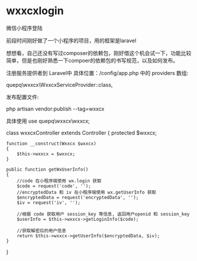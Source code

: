 # wxxcxlogin
微信小程序登陆


前段时间刚好做了一个小程序的项目，用的框架是laravel

想想看，自己还没有写过composer的依赖包，刚好借这个机会试一下，功能比较简单，但是也刚好熟悉一下compoer的依赖包的书写规范，以及如何发布。

注册服务提供者到 Laravel中 具体位置：/config/app.php 中的 providers 数组:

quepq\wxxcx\WxxcxServiceProvider::class,

发布配置文件:

php artisan vendor:publish --tag=wxxcx


具体使用
use quepq\wxxcx\wxxcx;

class wxxcxController extends Controller
{
    protected $wxxcx;

    function __construct(Wxxcx $wxxcx)
    {
        $this->wxxcx = $wxxcx;
    }

    public function getWxUserInfo()
    {
        //code 在小程序端使用 wx.login 获取
        $code = request('code', '');
        //encryptedData 和 iv 在小程序端使用 wx.getUserInfo 获取
        $encryptedData = request('encryptedData', '');
        $iv = request('iv', '');

        //根据 code 获取用户 session_key 等信息, 返回用户openid 和 session_key
        $userInfo = $this->wxxcx->getLoginInfo($code);

        //获取解密后的用户信息
        return $this->wxxcx->getUserInfo($encryptedData, $iv);
    }
}
